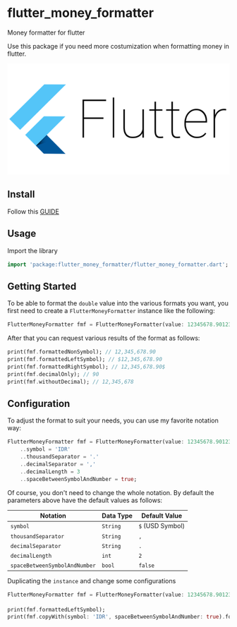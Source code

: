 # flutter_money_formatter

Money formatter for flutter

Use this package if you need more costumization when formatting money in flutter.

![logo](doc/flutter_logo.png)

## Install

Follow this [GUIDE](https://pub.dartlang.org/packages/flutter_money_formatter#-installing-tab-)

## Usage

Import the library

```dart
import 'package:flutter_money_formatter/flutter_money_formatter.dart';
```


## Getting Started

To be able to format the `double` value into the various formats you want, you first need to create a `FlutterMoneyFormatter` instance like the following:


```dart
FlutterMoneyFormatter fmf = FlutterMoneyFormatter(value: 12345678.9012345);
```

After that you can request various results of the format as follows:

```dart
print(fmf.formattedNonSymbol); // 12,345,678.90
print(fmf.formattedLeftSymbol); // $12,345,678.90
print(fmf.formattedRightSymbol); // 12,345,678.90$
print(fmf.decimalOnly); // 90
print(fmf.withoutDecimal); // 12,345,678
```

## Configuration

To adjust the format to suit your needs, you can use my favorite notation way:

```dart
FlutterMoneyFormatter fmf = FlutterMoneyFormatter(value: 12345678.9012345)
    ..symbol = 'IDR'
    ..thousandSeparator = '.'
    ..decimalSeparator = ','
    ..decimalLength = 3
    ..spaceBetweenSymbolAndNumber = true;
```

Of course, you don't need to change the whole notation. By default the parameters above have the default values as follows:


| Notation                      | Data Type | Default Value    |
| ----------------------------- | --------- | ---------------- |
| `symbol`                      | `String`  | `$` (USD Symbol) |
| `thousandSeparator`           | `String`  | `,`              |
| `decimalSeparator`            | `String`  | `.`              |
| `decimalLength`               | `int`     | `2`              |
| `spaceBetweenSymbolAndNumber` | `bool`    | `false`          |


Duplicating the `instance` and change some configurations

```dart
FlutterMoneyFormatter fmf = FlutterMoneyFormatter(value: 12345678.9012345)

print(fmf.formattedLeftSymbol);
print(fmf.copyWith(symbol: 'IDR', spaceBetweenSymbolAndNumber: true).formattedLeftSymbol);
```